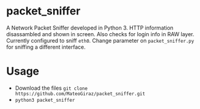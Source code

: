 # packet_sniffer
A Network Packet Sniffer developed in Python 3. HTTP information disassambled and shown in screen. Also checks for login info in RAW layer.
Currently configured to sniff `eth0`. Change parameter on `packet_sniffer.py` for sniffing a different interface. 
# Usage
- Download the files `git clone https://github.com/MateoGiraz/packet_sniffer.git`
- `python3 packet_sniffer`


